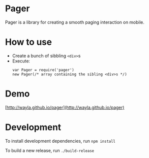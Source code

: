# Pager

  Pager is a library for creating a smooth paging interaction on mobile.
  
# How to use

  - Create a bunch of sibbling `<div>`s
  - Execute:
    ```
    var Pager = require('pager')
    new Pager(/* array containing the sibling <div>s */)

    ```

  
# Demo
  
  [http://wayla.github.io/pager](http://wayla.github.io/pager)

# Development

  To install development dependencies, run `npm install`

  To build a new release, run `./build-release`
